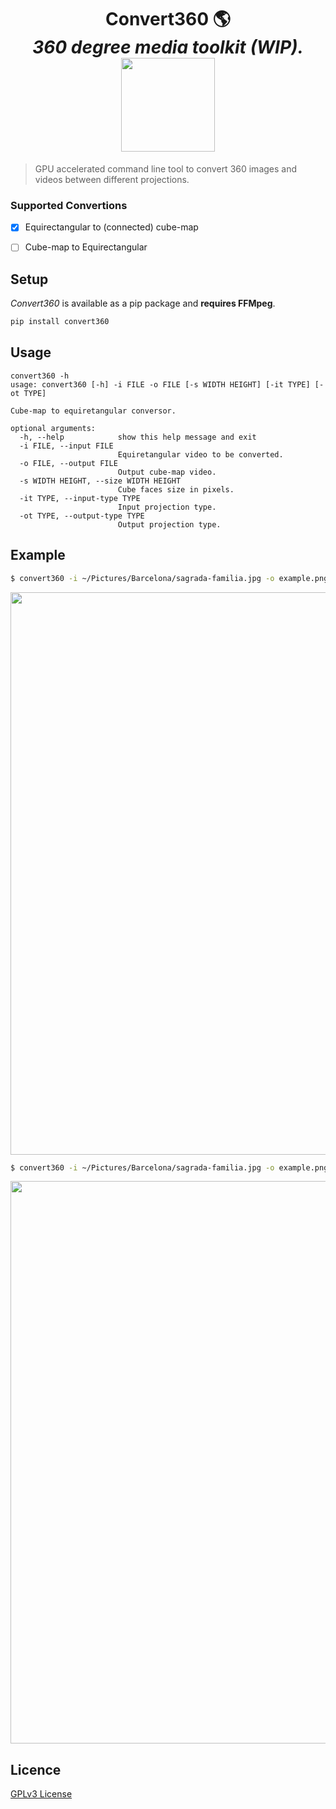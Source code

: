 <h1 align="center">
Convert360 🌎
<br/>
<i>360 degree media toolkit (WIP).</i>
<br/>
<img width=150 src="https://raw.githubusercontent.com/MateusZitelli/convert360/master/assets/mercator.jpg" ></img>
</h1>

> GPU accelerated command line tool to convert 360 images and videos between different projections.

### Supported Convertions

- [x] Equirectangular to (connected) cube-map
- [ ] Cube-map to Equirectangular


## Setup

*Convert360* is available as a pip package and **requires FFMpeg**.

```sh
pip install convert360
```

## Usage

```
convert360 -h
usage: convert360 [-h] -i FILE -o FILE [-s WIDTH HEIGHT] [-it TYPE] [-ot TYPE]

Cube-map to equiretangular conversor.

optional arguments:
  -h, --help            show this help message and exit
  -i FILE, --input FILE
                        Equiretangular video to be converted.
  -o FILE, --output FILE
                        Output cube-map video.
  -s WIDTH HEIGHT, --size WIDTH HEIGHT
                        Cube faces size in pixels.
  -it TYPE, --input-type TYPE
                        Input projection type.
  -ot TYPE, --output-type TYPE
                        Output projection type.
```


## Example

```sh
$ convert360 -i ~/Pictures/Barcelona/sagrada-familia.jpg -o example.png -s 300 300
```

<img width=900 src="https://raw.githubusercontent.com/MateusZitelli/convert360/master/assets/example.png" ></img>

```sh
$ convert360 -i ~/Pictures/Barcelona/sagrada-familia.jpg -o example.png -s 300 300 -ot connected-cubemap
```

<img width=900 src="https://raw.githubusercontent.com/MateusZitelli/convert360/master/assets/example2.png" ></img>


## Licence

[GPLv3 License](https://opensource.org/licenses/GPL-3.0)


